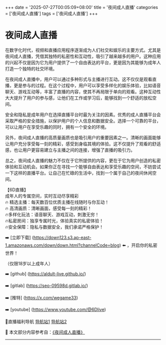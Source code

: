 +++
date = '2025-07-27T00:05:09+08:00'
title = '夜间成人直播'
categories = ['夜间成人直播']
tags = ['夜间成人直播']
+++

# 夜间成人直播

在数字化时代，视频和直播应用程序逐渐成为人们社交和娱乐的主要方式。尤其是夜间成人直播，凭借其独特的私密性和互动性，吸引了越来越多的用户。这种应用的兴起不仅是因为它为用户提供了一个自由表达的平台，更是因为其能够为成年人打造一个独特的社交环境。

在夜间成人直播中，用户可以通过多种形式与主播进行互动。这不仅仅是观看直播，更是参与的过程。在这个过程中，用户可以享受多样化的娱乐体验，比如语音聊天、游戏互动等，丰富了直播的内容，使其不再局限于单向的观看。这种互动性大大提升了用户的参与感，让他们在工作或学习后，能够找到一个舒适的放松空间。

安全和隐私是成年用户在选择直播平台时最为关注的因素。优秀的成人直播平台会采取严格的安全措施，以保护用户的个人信息和数据安全。选择一个可靠的平台，可以让用户在享受乐趣的同时，拥有一个安全的环境。

另外，夜间成人直播的高质量画质也是吸引用户的重要因素之一。清晰的画面能够让用户充分享受每一刻的精彩，感受到身临其境的体验。这不仅提升了观看的舒适感，也让用户更容易建立与主播之间的连接，增强了直播的吸引力。

总之，夜间成人直播的魅力不仅在于它所提供的内容，更在于它为用户创造的私密体验和互动机会。如果你正在寻找一个能够自由表达和享受乐趣的空间，不妨尝试一下这样的直播平台。让自己在忙碌的生活中，找到一个属于自己的夜间休闲空间。

【6D直播】  
成年人的专属空间，实时互动尽享精彩  
🔥 精选主播：每天数百位优质主播在线随时与你互动！  
🔥 高清画质：清晰画面，感受每一刻的精彩！  
🔥多样化玩法：语音聊天、游戏互动，刺激无穷！  
🔥私密房间：独享专属时光，体验真实的私密体验！  
🔥安全保障：隐私与数据安全，我们承诺严格保护！

➡️ [立即下载] (https://down123.s3.ap-east-1.amazonaws.com/down/down.html?channelCode=blog) ⬅️ ，开启你的私密世界！  

（仅限18岁以上成年人）

➡️ [github] (https://aldult-live.github.io/)  

➡️ [gitlab] (https://seo-09598d.gitlab.io/)  

➡️ [推特] (https://x.com/wegame33)  

➡️ [youtube] (https://www.youtube.com/@6Dlive)  

🔞直播福利导航   [导航站1](https://webstack-86085a.gitlab.io/) [导航站2](https://onlygit123-2.github.io/)


📘 本文部分内容参考自：[《夜间成人直播》](https://github.com/wsdh25/wsdh)

---
